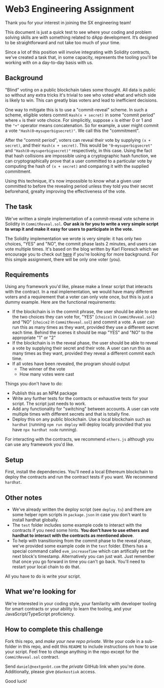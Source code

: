 # Web3 Engineering Assignment

Thank you for your interest in joining the SX engineering team!

This document is just a quick test to see where your coding and problem solving skills are with something related to dApp development. It’s designed to be straightforward and not take too much of your time.

Since a lot of this position will involve integrating with Solidity contracts, we've created a task that, in some capacity, represents the tooling you'll be working with on a day-to-day basis with us.

## Background

"Blind" voting on a public blockchain takes some thought. All data is public so without any extra tricks it's trivial to see who voted what and which side is likely to win. This can greatly bias voters and lead to inefficient decisions.

One way to mitigate this is to use a "commit-reveal" scheme. In such a scheme, eligible voters commit `Hash(x + secret)` in some "commit period" where `x` is their vote choice. For simplicitly, suppose `x` is either 0 or 1 and the `"+"` operator means concatenation. So for example, a user might commit a vote `"Hash(0~mysuperbigsecret)"`. We call this the "commitment".

After the "commit period", voters can reveal their vote by supplying `(x + secret)`, and their `Hash(x + secret)`. This would be `"0~mysuperbigsecret"` and `"Hash(0~mysuperbigsecret)"` respectively, in this case. Using the fact that hash collisions are impossible using a cryptographic hash function, we can cryptographically prove that a user committed to a particular vote by computing the hash of `(x + secret)` and comparing it with the supplied commitment.

Using this technique, it's now impossible to know what a given user committed to before the revealing period unless they told you their secret beforehand, grealty improving the effectiveness of the vote.

## The task

We've written a simple implementation of a commit-reveal vote scheme in Solidity in `CommitReveal.sol`. **Our ask is for you to write a very simple script to wrap it and make it easy for users to participate in the vote.**

The Solidity implementation we wrote is very simple: it has only two choices, "YES" and "NO", the commit phase lasts 2 minutes, and users can vote multiple times. It's based on the blog written by Karl Floresch which we encourage you to check out [here](https://karl.tech/learning-solidity-part-2-voting/) if you're looking for more background. For this simple assignment, there will be only one voter (you).

## Requirements

Using any framework you'd like, please make a linear script that interacts with the contract. In a real implementation, we would have many different voters and a requirement that a voter can only vote once, but this is just a dummy example. Here are the functional requirements:

- If the blockchain is in the commit phrase, the user should be able to see the two choices they can vote for, "YES" (`choice1` in `CommitReveal.sol`) and "NO" (`choice2` in `CommitReveal.sol`) and commit a vote. A user can run this as many times as they want, provided they use a different secret each time. Behind the scenes it should be map "YES" and "NO" to the appropriate "1" or "2"
- If the blockchain is in the reveal phase, the user should be able to reveal a vote by supplying their secret and their vote. A user can run this as many times as they want, provided they reveal a different commit each time.
- If all votes have been revealed, the program should output
  - The winner of the vote
  - How many votes were cast

Things you don't have to do:

- Publish this as an NPM package
- Write any further tests for the contracts or exhaustive tests for your script. The script just needs to work.
- Add any functionality for "switching" between accounts. A user can vote multiple times with different secrets and that is totally fine.
- Deploy this on any public blockchain. Use a local blockchain such as `hardhat` (running `npm run deploy` will deploy locally provided that you have `npx hardhat node` running).

For interacting with the contracts, we recommend `ethers.js` although you can use any framework you'd like.

## Setup

First, install the dependencies. You'll need a local Ethereum blockchain to deploy the contracts and run the contract tests if you want. We recommend `hardhat`.

## Other notes

- We've already written the deploy script (see `deploy.ts`) and there are some helper npm scripts in `package.json` in case you don't want to install hardhat globally.
- The `test` folder includes some example code to interact with the contracts if you need some hints. **You don't have to use ethers and hardhat to interact with the contracts as mentioned above**.
- To help with transitioning from the commit phase to the reveal phase, we've provided some example code in the `test` folder. Ethers has a special command called `evm_increaseTime` which can artifically set the next block's timestamp. Alternatively you can just wait. Just remember that once you go forward in time you can't go back. You'll need to restart your local chain to do that.

All you have to do is write your script.

## What we're looking for

We're interested in your coding style, your familarity with developer tooling for smart contracts or your ability to learn the tooling, and your JavaScript/TypeScript proficiency.

## How to complete this challenge

Fork this repo, and _make your new repo private_. Write your code in a sub-folder in this repo, and edit this `README` to include instructions on how to use your script. Feel free to change anything in the repo except for the `CommitReveal.sol` contract.

Send `daniel@nextgenbt.com` the _private_ GitHub link when you're done. Additionally, please give `@dankostiuk` access.

Good luck!
